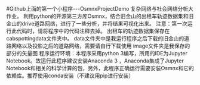 #Github上面的第一个小程序---OsmnxProjectDemo
复杂网络与社会网络分析大作业。
利用python的开源第三方库Osmnx，结合旧金山的出租车轨迹数据集和旧金山的drive道路网络，进行了一些分析，并将结果可视化出来。
注意：第一次运行此代码时，请将程序中的代码注释去掉。
出租车的轨迹数据集保存在cabspottingdata文件夹中。
data文件夹中是我运行程序之后下载的旧金山的道路网络以及投影之后的道路网络，需要请自行下载使用
image文件夹是我保存的部分的矢量图
程序运行环境：本程序采用python 3编写，所用的IDE为Jupyter Notebook。故运行此程序建议安装Anaconda 3 ，Anaconda集成了Jupyter Notebook和相关的科学计算的包，另外，此程序正确运行需要安装Osmnx和它的依赖库。推荐使用conda安装（不建议用pip进行安装）